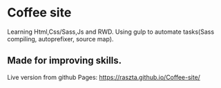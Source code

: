 # Coffee site
Learning Html,Css/Sass,Js and RWD. Using gulp to automate tasks(Sass compiling, autoprefixer, source map).
## Made for improving skills.
Live version from github Pages:
https://raszta.github.io/Coffee-site/
